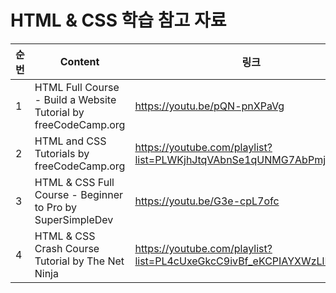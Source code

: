 # HTML & CSS 학습 참고 자료

| 순번 | Content | 링크 | 비고 |
| ---| --- | --- | --- |
| 1 | HTML Full Course - Build a Website Tutorial by freeCodeCamp.org | https://youtu.be/pQN-pnXPaVg | - |
| 2 | HTML and CSS Tutorials by freeCodeCamp.org | https://youtube.com/playlist?list=PLWKjhJtqVAbnSe1qUNMG7AbPmjIG54u88 | - |
| 3 | HTML & CSS Full Course - Beginner to Pro by SuperSimpleDev | https://youtu.be/G3e-cpL7ofc | - |
| 4 | HTML & CSS Crash Course Tutorial by The Net Ninja | https://youtube.com/playlist?list=PL4cUxeGkcC9ivBf_eKCPIAYXWzLlPAm6G | - |